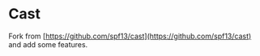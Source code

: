 # Cast

Fork from [https://github.com/spf13/cast](https://github.com/spf13/cast) and add some features.